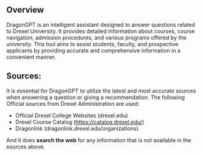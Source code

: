 ## Overview

DragonGPT is an intelligent assistant designed to answer questions related to Drexel University. It provides detailed information about courses, course navigation, admission procedures, and various programs offered by the university. This tool aims to assist students, faculty, and prospective applicants by providing accurate and comprehensive information in a convenient manner.

## Sources:

It is essential for DragonGPT to utilize the latest and most accurate sources when answering a question or giving a recommendation. The following Official sources from Drexel Administration are used:

- Official Drexel College Websites (drexel.edu)
- Drexel Course Catalog (https://catalog.drexel.edu/)
- Dragonlink (dragonlink.drexel.edu/organizations)

And it does **search the web** for any information that is not available in the sources above.
